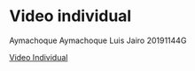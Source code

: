# Video individual
Aymachoque Aymachoque Luis Jairo
20191144G

[Video Individual](https://www.youtube.com/watch?v=Y29m2dyt2v4)
